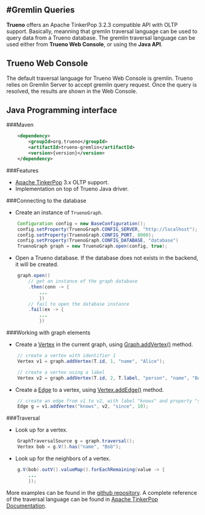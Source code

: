 #Gremlin Queries
---
**Trueno** offers an Apache TinkerPop 3.2.3 compatible API with OLTP support. Basically, meanning that gremlin traversal language can be used to query data from a Trueno database. The gremlin traversal language can be used either from **Trueno Web Console**, or using the **Java API**.

## Trueno Web Console
The default traversal language for Trueno Web Console is gremlin. Trueno relies on Gremlin Server to accept gremlin query request. Once the query is resolved, the results are shown in the Web Console. 

## Java Programming interface

###Maven
```xml
    <dependency>
        <groupId>org.trueno</groupId>
        <artifactId>trueno-gremlin</artifactId>
        <version>{version}</version>
    </dependency>
```

###Features
* [Apache TinkerPop](http://tinkerpop.apache.org/) 3.x OLTP support.
* Implementation on top of Trueno Java driver.

###Connecting to the database
* Create an instance of `TruenoGraph`.
```java
    Configuration config = new BaseConfiguration();
    config.setProperty(TruenoGraph.CONFIG_SERVER, "http://localhost");
    config.setProperty(TruenoGraph.CONFIG_PORT, 8000);
    config.setProperty(TruenoGraph.CONFIG_DATABASE, "database")
    TruenoGraph graph = new TruenoGraph.open(config, true);
```

* Open a Trueno database. If the database does not exists in the backend, it will be created.
```java
    graph.open()
        // get an instance of the graph database
        .then(conn -> {
            ...
            })
        // fail to open the database instance
        .fail(ex -> {
            ...
            })
```

###Working with graph elements
* Create a [Vertex](http://tinkerpop.apache.org/javadocs/current/core/org/apache/tinkerpop/gremlin/structure/Vertex.html) in the current graph, using [Graph.addVertex()](http://tinkerpop.apache.org/javadocs/current/core/org/apache/tinkerpop/gremlin/structure/Graph.html#addVertex-java.lang.Object...-) method.

```java
    // create a vertex with identifier 1
    Vertex v1 = graph.addVertex(T.id, 1, "name", "Alice");

    // create a vertex using a label
    Vertex v2 = graph.addVertex(T.id, 2, T.label, "person", "name", "Bob");
```

* Create a [Edge](http://tinkerpop.apache.org/javadocs/current/core/org/apache/tinkerpop/gremlin/structure/Edge.html) to a vertex, using [Vertex.addEdge()](http://tinkerpop.apache.org/javadocs/current/core/org/apache/tinkerpop/gremlin/structure/Vertex.html#addEdge-java.lang.String-org.apache.tinkerpop.gremlin.structure.Vertex-java.lang.Object...-) method.

```java
    // create an edge from v1 to v2, with label "knows" and property "since"
    Edge g = v1.addVertex("knows", v2, "since", 10);
```

###Traversal
* Look up for a vertex.

```java
    GraphTraversalSource g = graph.traversal();
    Vertex bob = g.V().has("name", "Bob");
```

* Look up for the neighbors of a vertex.
```java
    g.V(bob).outV().valueMap().forEachRemaining(value -> {
        ...
        });
```

More examples can be found in the [github repository](https://github.com/TruenoDB/trueno-gremlin/tree/dev/src/main/java/org/trueno/gremlin/examples). A complete reference of the traversal language can be found in [Apache TinkerPop Documentation](http://tinkerpop.apache.org/docs/current/reference/#traversal).